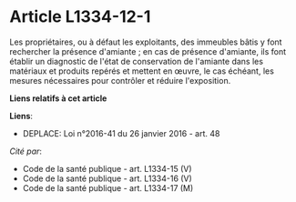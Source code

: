 # Article L1334-12-1

Les propriétaires, ou à défaut les exploitants, des immeubles bâtis y font rechercher la présence d'amiante ; en cas de
présence d'amiante, ils font établir un diagnostic de l'état de conservation de l'amiante dans les matériaux et produits
repérés et mettent en œuvre, le cas échéant, les mesures nécessaires pour contrôler et réduire l'exposition.

**Liens relatifs à cet article**

**Liens**:

  - DEPLACE: Loi n°2016-41 du 26 janvier 2016 - art. 48

_Cité par_:

  - Code de la santé publique - art. L1334-15 (V)
  - Code de la santé publique - art. L1334-16 (V)
  - Code de la santé publique - art. L1334-17 (M)
